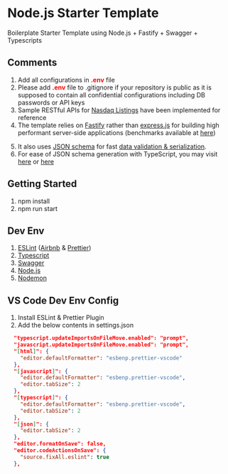 # Node.js Starter Template

Boilerplate Starter Template using Node.js + Fastify + Swagger + Typescripts

## Comments

1. Add all configurations in  <span style="color:red">**.env**</span> file 
2. Please add <span style="color:red">**.env**</span> file to .gitignore if your repository is public as it is supposed to contain all confidential configurations including DB passwords or API keys
3. Sample RESTful APIs for [Nasdaq Listings](https://datahub.io/core/nasdaq-listings#resource-nasdaq-listed-symbols) have been implemented for reference
4. The template relies on [Fastify](https://www.fastify.io/) rather than [express.js](https://expressjs.com/) for building high performant server-side applications (benchmarks available at [here](https://www.fastify.io/benchmarks/))
<!-- 4. For registering custom path aliases with TypeScript in Node.js for deployment, you may refer to [this link](https://levelup.gitconnected.com/path-aliases-with-typescript-in-node-js-230803e3f200) -->
5. It also uses [JSON schema](https://json-schema.org/understanding-json-schema/) for fast [data validation & serialization](https://www.fastify.io/docs/latest/Validation-and-Serialization/#json-schema-support).
6. For ease of JSON schema generation with TypeScript, you may visit [here](https://github.com/serafin-labs/schema-builder) or [here](https://transform.tools/json-to-json-schema)

## Getting Started

1. npm install
2. npm run start

## Dev Env

1. [ESLint](https://eslint.org/) ([Airbnb](https://github.com/airbnb/javascript) & [Prettier](https://prettier.io/))
2. [Typescript](https://www.typescriptlang.org/)
3. [Swagger](https://swagger.io/)
4. [Node.js](https://nodejs.org/en/)
5. [Nodemon](https://github.com/remy/nodemon)

## VS Code Dev Env Config

1. Install ESLint & Prettier Plugin
2. Add the below contents in settings.json

```json
  "typescript.updateImportsOnFileMove.enabled": "prompt",
  "javascript.updateImportsOnFileMove.enabled": "prompt",
  "[html]": {
    "editor.defaultFormatter": "esbenp.prettier-vscode"
  },
  "[javascript]": {
    "editor.defaultFormatter": "esbenp.prettier-vscode",
    "editor.tabSize": 2
  },
  "[typescript]": {
    "editor.defaultFormatter": "esbenp.prettier-vscode",
    "editor.tabSize": 2
  },
  "[json]": {
    "editor.tabSize": 2
  },
  "editor.formatOnSave": false,
  "editor.codeActionsOnSave": {
    "source.fixAll.eslint": true
  },
```
